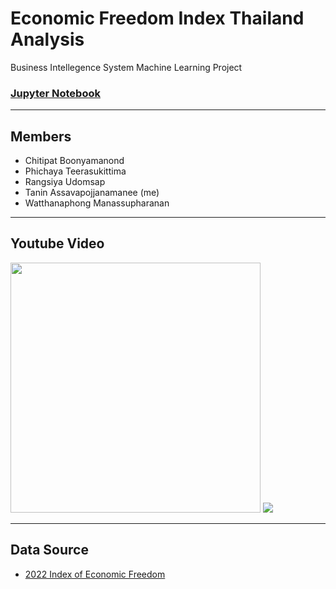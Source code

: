 # Economic Freedom Index Thailand Analysis
Business Intellegence System Machine Learning Project<br/>
### [**Jupyter Notebook**](https://github.com/taninsk137/ml_project/blob/main/economic_freedom.ipynb)
___
## Members
- Chitipat Boonyamanond
- Phichaya Teerasukittima
- Rangsiya Udomsap
- Tanin Assavapojjanamanee (me)
- Watthanaphong Manassupharanan
___
## Youtube Video
[<img src="https://f.ptcdn.info/064/076/000/r5r4ea3j0UorVV2H2pQ-o.jpg" height=400>](https://www.youtube.com/feed/subscriptions)
[![](https://f.ptcdn.info/064/076/000/r5r4ea3j0UorVV2H2pQ-o.jpg)](https://www.youtube.com/feed/subscriptions)
___
## Data Source
- [2022 Index of Economic Freedom](https://www.heritage.org/index/explore)
